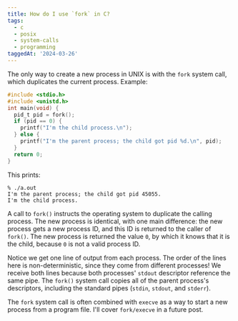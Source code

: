 ```yaml
---
title: How do I use `fork` in C?
tags:
  - c
  - posix
  - system-calls
  - programming
taggedAt: '2024-03-26'
---
```


The only way to create a new process in UNIX is with the `fork` system call, which duplicates the current process. Example:

```c
#include <stdio.h>
#include <unistd.h>
int main(void) {
  pid_t pid = fork();
  if (pid == 0) {
    printf("I'm the child process.\n");
  } else {
    printf("I'm the parent process; the child got pid %d.\n", pid);
  }
  return 0;
}
```

This prints:

```
% ./a.out
I'm the parent process; the child got pid 45055.
I'm the child process.
```

A call to `fork()` instructs the operating system to duplicate the calling process. The new process is identical, with one main difference: the new process gets a new process ID, and this ID is returned to the caller of `fork()`. The new process is returned the value `0`, by which it knows that it is the child, because `0` is not a valid process ID.

Notice we get one line of output from each process. The order of the lines here is non-deterministic, since they come from different processes! We receive both lines because both processes' `stdout` descriptor reference the same pipe. The `fork()` system call copies all of the parent process's descriptors, including the standard pipes (`stdin`, `stdout`, and `stderr`).

The `fork` system call is often combined with `execve` as a way to start a new process from a program file. I'll cover `fork/execve` in a future post.
